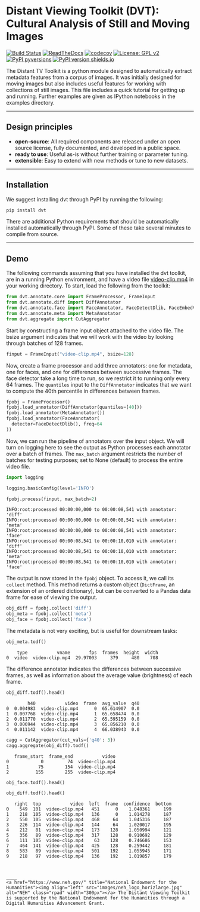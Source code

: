 # Distant Viewing Toolkit (DVT): Cultural Analysis of Still and Moving Images

[![Build Status](https://travis-ci.org/distant-viewing/dvt.svg?branch=master)](https://travis-ci.org/distant-viewing/dvt)  [![ReadTheDocs](https://readthedocs.org/projects/dvt/badge/?version=latest)](https://readthedocs.org/projects/dvt/badge/?version=latest) [![codecov](https://codecov.io/gh/distant-viewing/dvt/branch/master/graph/badge.svg)](https://codecov.io/gh/distant-viewing/dvt)  [![License: GPL v2](https://img.shields.io/badge/License-GPL%20v2-blue.svg)](https://www.gnu.org/licenses/old-licenses/gpl-2.0.en.html) [![PyPI pyversions](https://img.shields.io/pypi/pyversions/dvt.svg)](https://pypi.python.org/pypi/dvt/) [![PyPI version shields.io](https://img.shields.io/pypi/v/dvt.svg)](https://pypi.python.org/pypi/dvt/)

The Distant TV Toolkit is a python module designed to automatically extract
metadata features from a corpus of images. It was initially designed for moving
images but also includes useful features for working with collections of still
images. This file includes a quick tutorial for getting up and running. Further
examples are given as IPython notebooks in the examples directory.

------------------

## Design principles

- **open-source**: All required components are released under
an open source license, fully documented, and developed in a public space.
- **ready to use**: Useful as-is without further training or
parameter tuning.
- **extensible**: Easy to extend with new methods or tune to new datasets.

------------------


## Installation

We suggest installing dvt through PyPI by running the following:

```sh
pip install dvt
```

There are additional Python requirements that should be automatically installed
automatically through PyPI. Some of these take several minutes to compile from
source.

------------------

## Demo

The following commands assuming that you have installed the dvt toolkit, are
in a running Python environment, and have a video file [video-clip.mp4](https://github.com/distant-viewing/dvt/raw/master/tests/test-data/video-clip.mp4)
in your working directory. To start, load the following from the toolkit:

```python
from dvt.annotate.core import FrameProcessor, FrameInput
from dvt.annotate.diff import DiffAnnotator
from dvt.annotate.face import FaceAnnotator, FaceDetectDlib, FaceEmbedVgg2
from dvt.annotate.meta import MetaAnnotator
from dvt.aggregate import CutAggregator
```

Start by constructing a frame input object attached to the video file. The
bsize argument indicates that we will work with the video by looking through
batches of 128 frames.

```python
finput = FrameInput("video-clip.mp4", bsize=128)
```

Now, create a frame processor and add three annotators: one for metadata, one
for faces, and one for differences between successive frames. The face detector
take a long time to run, so we restrict it to running only every 64 frames. The
`quantiles` input to the `DiffAnnotator` indicates that we want to compute the
40th percentile in differences between frames.

```python
fpobj = FrameProcessor()
fpobj.load_annotator(DiffAnnotator(quantiles=[40]))
fpobj.load_annotator(MetaAnnotator())
fpobj.load_annotator(FaceAnnotator(
  detector=FaceDetectDlib(), freq=64
))
```

Now, we can run the pipeline of annotators over the input object. We will turn
on logging here to see the output as Python processes each annotator over a
batch of frames. The `max_batch` argument restricts the number of batches for
testing purposes; set to None (default) to process the entire video file.

```python
import logging

logging.basicConfig(level='INFO')

fpobj.process(finput, max_batch=2)
```
```
INFO:root:processed 00:00:00,000 to 00:00:08,541 with annotator: 'diff'
INFO:root:processed 00:00:00,000 to 00:00:08,541 with annotator: 'meta'
INFO:root:processed 00:00:00,000 to 00:00:08,541 with annotator: 'face'
INFO:root:processed 00:00:08,541 to 00:00:10,010 with annotator: 'diff'
INFO:root:processed 00:00:08,541 to 00:00:10,010 with annotator: 'meta'
INFO:root:processed 00:00:08,541 to 00:00:10,010 with annotator: 'face'
```

The output is now stored in the `fpobj` object. To access it, we call its
`collect` method. This method returns a custom object (`DictFrame`, an
extension of an ordered dictionary), but can be converted to a Pandas data
frame for ease of viewing the output.

```python
obj_diff = fpobj.collect('diff')
obj_meta = fpobj.collect('meta')
obj_face = fpobj.collect('face')
```

The metadata is not very exciting, but is useful for downstream tasks:

```python
obj_meta.todf()
```
```
    type           vname       fps  frames  height  width
0  video  video-clip.mp4  29.97003     379     480    708
```

The difference annotator indicates the differences between successive frames,
as well as information about the average value (brightness) of each frame.

```python
obj_diff.todf().head()
```
```
        h40           video  frame  avg_value  q40
0  0.004983  video-clip.mp4      0  65.614907  0.0
1  0.007768  video-clip.mp4      1  65.658474  0.0
2  0.011770  video-clip.mp4      2  65.595159  0.0
3  0.006944  video-clip.mp4      3  65.856210  0.0
4  0.011142  video-clip.mp4      4  66.038943  0.0
```



```python
cagg = CutAggregator(cut_vals={'q40': 3})
cagg.aggregate(obj_diff).todf()
```
```
   frame_start  frame_end           video
0            0         74  video-clip.mp4
1           75        154  video-clip.mp4
2          155        255  video-clip.mp4
```

```python
obj_face.todf().head()
```



```python
obj_diff.todf().head()
```
```
   right  top           video  left  frame  confidence  bottom
0    549  101  video-clip.mp4   451      0    1.048361     199
1    218  105  video-clip.mp4   136      0    1.014278     187
2    550  105  video-clip.mp4   468     64    1.045316     187
3    226  114  video-clip.mp4   144     64    1.020017     195
4    212   81  video-clip.mp4   173    128    1.050994     121
5    356   89  video-clip.mp4   317    128    0.910692     129
6    111  105  video-clip.mp4    63    128    0.746686     153
7    464  141  video-clip.mp4   425    128    0.259442     181
8    583   89  video-clip.mp4   501    192    1.055945     171
9    218   97  video-clip.mp4   136    192    1.019857     179
```

```


____
<a href="https://www.neh.gov/" title="National Endowment for the Humanities"><img align="left" src="images/neh_logo_horizlarge.jpg" alt="NEH" class="rpad" width="300px"></a> The Distant Viewing Toolkit is supported by the National Endowment for the Humanities through a Digital Humanities Advancement Grant.
